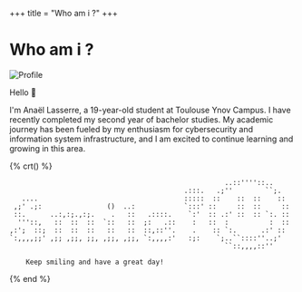 +++
title = "Who am i ?"
+++

# Who am i ?

![Profile](https://github.com/voluxyy/voluxyy.github.io/tree/main/static/whoami/profile.jpeg)

Hello 🙂

I'm Anaël Lasserre, a 19-year-old student at Toulouse Ynov Campus. I have recently completed my second year of bachelor studies. My academic journey has been fueled by my enthusiasm for cybersecurity and information system infrastructure, and I am excited to continue learning and growing in this area.

{% crt() %}
```
                                                     ..::''''::..
                                           .:::.   .;''        ``;.
   ....                                    :::::  ::    ::  ::    ::
 ,;' .;:                ()  ..:            `:::' ::     ::  ::     ::
 ::.      ..:,:;.,:;.    .   ::   .::::.    `:'  :: .:' ::  :: `:. ::
  '''::,   ::  ::  ::  `::   ::  ;:   .::    :   ::  :          :  ::
,:';  ::;  ::  ::  ::   ::   ::  ::,::''.    .    :: `:.      .:' ::
`:,,,,;;' ,;; ,;;, ;;, ,;;, ,;;, `:,,,,:'   :;:    `;..``::::''..;'
                                                     ``::,,,,::''

    Keep smiling and have a great day!
```    
{% end %}
